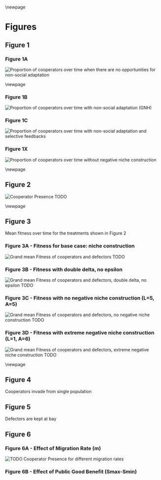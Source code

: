 \newpage

# Figures

## Figure 1

### Figure 1A

![Proportion of cooperators over time when there are no opportunities for non-social adaptation](../figures/Figure1A.png)

\newpage

### Figure 1B

![Proportion of cooperators over time with non-social adaptation (GNH)](../figures/Figure1B.png)

### Figure 1C

![Proportion of cooperators over time with non-social adaptation and selective feedbacks](../figures/Figure1C.png)

### Figure 1X

![Proportion of cooperators over time without negative niche construction](../figures/Figure1X.png)

\newpage

## Figure 2

![Cooperator Presence TODO](../figures/Figure2.png)

\newpage

## Figure 3

Mean fitness over time for the treatments shown in Figure 2

### Figure 3A - Fitness for base case: niche construction

![Grand mean Fitness of cooperators and defectors TODO](../figures/Figure3A.png)

### Figure 3B - Fitness with double delta, no epsilon

![Grand mean Fitness of cooperators and defectors, double delta, no epsilon TODO](../figures/Figure3B.png)

### Figure 3C - Fitness with no negative niche construction (L=5, A=5)

![Grand mean Fitness of cooperators and defectors, no negative niche construction TODO](../figures/Figure3C.png)

### Figure 3D - Fitness with extreme negative niche construction (L=1, A=6)

![Grand mean Fitness of cooperators and defectors, extreme negative niche construction TODO](../figures/Figure3D.png)

\newpage

## Figure 4

Cooperators invade from single population


## Figure 5

Defectors are kept at bay


## Figure 6

### Figure 6A - Effect of Migration Rate (m)

![TODO Cooperator Presence for different migration rates](../figures/Figure6A.png)

### Figure 6B - Effect of Public Good Benefit (Smax-Smin)
